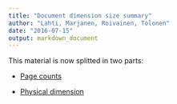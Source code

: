 ```yaml
---
title: "Document dimension size summary"
author: "Lahti, Marjanen, Roivainen, Tolonen"
date: "2016-07-15"
output: markdown_document
---
```


This material is now splitted in two parts:

  * [Page counts](pagecount.md)

  * [Physical dimension](dimension.md)


